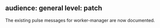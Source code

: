 audience: general
level: patch
---
The existing pulse messages for worker-manager are now documented.
